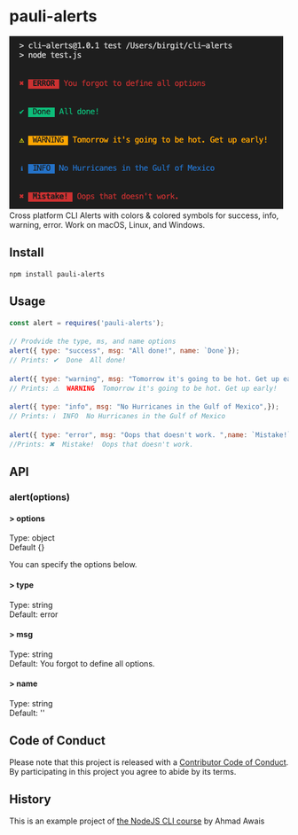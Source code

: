 # pauli-alerts
<img src="./Screen Shot 2020-11-25 at 3.06.42 PM.png">
Cross platform CLI Alerts with colors & colored symbols for success, info, warning, error. Work on macOS, Linux, and Windows.
<br/>

## Install
```
npm install pauli-alerts
```

## Usage

```js
const alert = requires('pauli-alerts');

// Prodvide the type, ms, and name options
alert({ type: "success", msg: "All done!", name: `Done`});
// Prints: ✔  Done  All done!

alert({ type: "warning", msg: "Tomorrow it's going to be hot. Get up early!",});
// Prints: ⚠  WARNING  Tomorrow it's going to be hot. Get up early!

alert({ type: "info", msg: "No Hurricanes in the Gulf of Mexico",});
// Prints: ℹ  INFO  No Hurricanes in the Gulf of Mexico

alert({ type: "error", msg: "Oops that doesn't work. ",name: `Mistake!`});
//Prints: ✖  Mistake!  Oops that doesn't work. 
```

## API
### alert(options)
#### > options

Type: object<br/>
Default {}

You can specify the options below. 

#### > type

Type: string<br/>
Default: error

#### > msg

Type: string <br/>
Default: You forgot to define all options. 

#### > name

Type: string<br/>
Default: ''

## Code of Conduct

Please note that this project is released with a [Contributor Code of Conduct](code_of_conduct.md). By participating in this project you agree to abide by its terms.

## History

This is an example project of <a href="https://nodecli.com/">the NodeJS CLI course</a> by Ahmad Awais